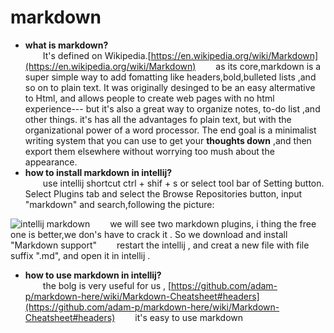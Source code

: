 # markdown 

- **what is markdown?** <br>
 &emsp;&emsp;It's defined on Wikipedia.[https://en.wikipedia.org/wiki/Markdown](https://en.wikipedia.org/wiki/Markdown)
 &emsp;&emsp;as its core,markdown is a super simple way to add fomatting like headers,bold,bulleted lists ,and so on to plain text. It was originally desinged to be an easy altermative to Html, and allows people to create web pages with no html experience--- but it's also a great way to organize notes, to-do list ,and other things. it's has all the advantages fo plain text, but with the organizational power of a word processor. The end goal is a minimalist writing system that you can use to get your **thoughts down** ,and then export them elsewhere without worrying too mush about the appearance.
 - **how to install markdown in intellij?** <br>
	 &emsp;&emsp;use intellij shortcut ctrl + shif + s or select tool bar of Setting button. Select Plugins tab and select the  Browse Repositories  button, input "markdown"  and search,following the picture:

 ![intellij markdown](http://img.blog.csdn.net/20171123153707730?watermark/2/text/aHR0cDovL2Jsb2cuY3Nkbi5uZXQvbG92ZXN1bW1lcmZvcmV2ZXI=/font/5a6L5L2T/fontsize/400/fill/I0JBQkFCMA==/dissolve/70/gravity/SouthEast)
 &emsp;&emsp;we will see two markdown plugins, i thing the free one is better,we don's have to crack it . So we download  and  install  "Markdown support"
 &emsp;&emsp;restart the intellij , and creat a new file with file suffix ".md", and open it in intellij .

 - **how to use markdown in intellij?**<br>
 &emsp;&emsp;the bolg is very useful for us , [https://github.com/adam-p/markdown-here/wiki/Markdown-Cheatsheet#headers](https://github.com/adam-p/markdown-here/wiki/Markdown-Cheatsheet#headers)
 &emsp;&emsp;it's easy to use markdown
